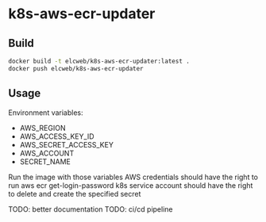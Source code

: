 # k8s-aws-ecr-updater

## Build
```bash
docker build -t elcweb/k8s-aws-ecr-updater:latest .
docker push elcweb/k8s-aws-ecr-updater
```

## Usage

Environment variables:
- AWS_REGION
- AWS_ACCESS_KEY_ID
- AWS_SECRET_ACCESS_KEY
- AWS_ACCOUNT
- SECRET_NAME

Run the image with those variables
AWS credentials should have the right to run aws ecr get-login-password
k8s service account should have the right to delete and create the specified secret

TODO: better documentation
TODO: ci/cd pipeline

